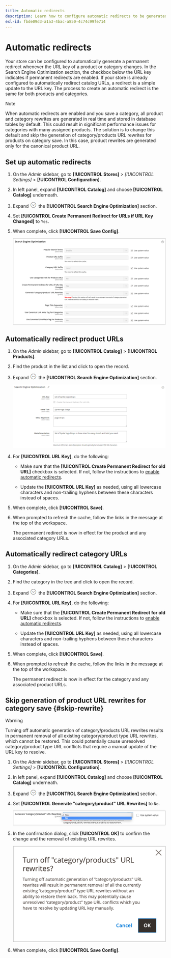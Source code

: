 ```yaml
---
title: Automatic redirects
description: Learn how to configure automatic redirects to be generated whenever the URL key of a product or category changes in your Commerce store.
exl-id: fbde09d3-a1a3-4bac-a850-4c74c99fe714
---
```

# Automatic redirects

Your store can be configured to automatically generate a permanent redirect whenever the URL key of a product or category changes. In the Search Engine Optimization section, the checkbox below the URL key indicates if permanent redirects are enabled. If your store is already configured to automatically redirect catalog URLs, a redirect is a simple update to the URL key. The process to create an automatic redirect is the same for both products and categories.

>[!NOTE]
>
>When automatic redirects are enabled and you save a category, all product and category rewrites are generated in real time and stored in database tables by default. This could result in significant performance issues for categories with many assigned products. The solution is to change this default and skip the generation of category/products URL rewrites for products on category save. In this case, product rewrites are generated only for the canonical product URL.

## Set up automatic redirects

1. On the _Admin_ sidebar, go to **[!UICONTROL Stores]** > _[!UICONTROL Settings]_ > **[!UICONTROL Configuration]**.

1. In left panel, expand **[!UICONTROL Catalog]** and choose **[!UICONTROL Catalog]** underneath.

1. Expand ![Expansion selector](../assets/icon-display-expand.png) the **[!UICONTROL Search Engine Optimization]** section.

1. Set **[!UICONTROL Create Permanent Redirect for URLs if URL Key Changed]** to `Yes`.

1. When complete, click **[!UICONTROL Save Config]**.

    ![Catalog configuration - search engine optimization](../configuration-reference/catalog/assets/catalog-search-engine-optimization.png)<!-- zoom -->

## Automatically redirect product URLs

1. On the _Admin_ sidebar, go to **[!UICONTROL Catalog]** > **[!UICONTROL Products]**.

1. Find the product in the list and click to open the record.

1. Expand ![Expansion selector ](../assets/icon-display-expand.png) the **[!UICONTROL Search Engine Optimization]** section.

   ![Product search engine optimization - permanent redirect](./assets/product-search-engine-optimization-create-permanent-redirect.png)<!-- zoom -->

1. For **[!UICONTROL URL Key]**, do the following:

   - Make sure that the **[!UICONTROL Create Permanent Redirect for old URL]** checkbox is selected. If not, follow the instructions to [enable automatic redirects](url-rewrite.md#configure-url-rewrites).

   - Update the **[!UICONTROL URL Key]** as needed, using all lowercase characters and non-trailing hyphens between these characters instead of spaces.

1. When complete, click **[!UICONTROL Save]**.

1. When prompted to refresh the cache, follow the links in the message at the top of the workspace.

   The permanent redirect is now in effect for the product and any associated category URLs.

## Automatically redirect category URLs

1. On the _Admin_ sidebar, go to **[!UICONTROL Catalog]** > **[!UICONTROL Categories]**.

1. Find the category in the tree and click to open the record.

1. Expand ![Expansion selector](../assets/icon-display-expand.png) the **[!UICONTROL Search Engine Optimization]** section.

1. For **[!UICONTROL URL Key]**, do the following:

   - Make sure that the **[!UICONTROL Create Permanent Redirect for old URL]** checkbox is selected. If not, follow the instructions to [enable automatic redirects](url-rewrite.md#configure-url-rewrites).

   - Update the **[!UICONTROL URL Key]** as needed, using all lowercase characters and non-trailing hyphens between these characters instead of spaces.

1. When complete, click **[!UICONTROL Save]**.

1. When prompted to refresh the cache, follow the links in the message at the top of the workspace.

   The permanent redirect is now in effect for the category and any associated product URLs.

## Skip generation of product URL rewrites for category save {#skip-rewrite}

>[!WARNING]
>
>Turning off automatic generation of category/products URL rewrites results in permanent removal of all existing category/product type URL rewrites, which cannot be restored. This could potentially cause unresolved category/product type URL conflicts that require a manual update of the URL key to resolve.

1. On the _Admin_ sidebar, go to **[!UICONTROL Stores]** > _[!UICONTROL Settings]_ > **[!UICONTROL Configuration]**.

1. In left panel, expand **[!UICONTROL Catalog]** and choose **[!UICONTROL Catalog]** underneath.

1. Expand ![Expansion selector](../assets/icon-display-expand.png) the **[!UICONTROL Search Engine Optimization]** section.

1. Set **[!UICONTROL Generate "category/product" URL Rewrites]** to `No`.

   ![Catalog configuration - no automatic URL rewrites](./assets/seo-rewrite-no.png)<!-- zoom -->

1. In the confirmation dialog, click **[!UICONTROL OK]** to confirm the change and the removal of existing URL rewrites.

   ![Turn off category/product URL rewrites - confirm](./assets/seo-rewrite-off.png)<!-- width="350px" -->

1. When complete, click **[!UICONTROL Save Config]**.
